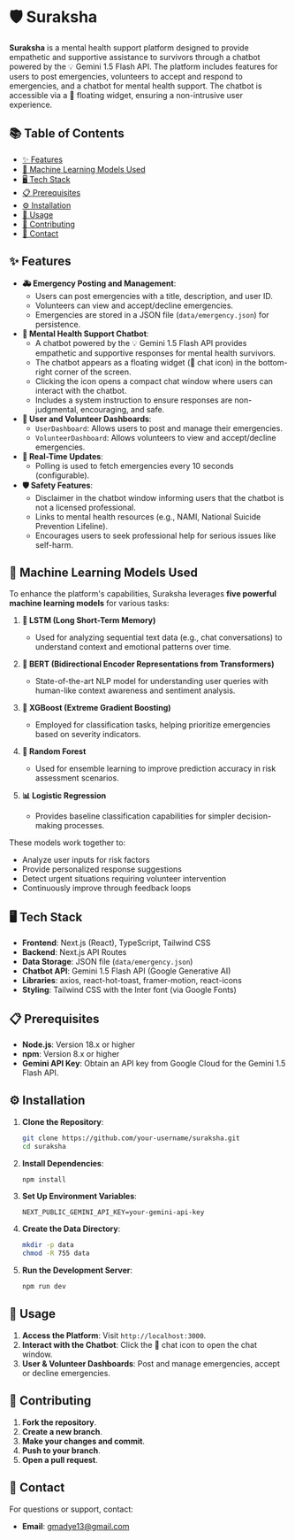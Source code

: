 # 🛡️ Suraksha

**Suraksha** is a mental health support platform designed to provide empathetic and supportive assistance to survivors through a chatbot powered by the 💡 Gemini 1.5 Flash API. The platform includes features for users to post emergencies, volunteers to accept and respond to emergencies, and a chatbot for mental health support. The chatbot is accessible via a 💬 floating widget, ensuring a non-intrusive user experience.

## 📚 Table of Contents
- [✨ Features](#features) 
- [🤖 Machine Learning Models Used](#machine-learning-models-used)
- [🖥️ Tech Stack](#tech-stack)
- [📋 Prerequisites](#prerequisites)
- [⚙️ Installation](#installation)
- [🚀 Usage](#usage)
- [🤝 Contributing](#contributing)
- [📧 Contact](#contact)

## ✨ Features
- **🚑 Emergency Posting and Management**:
  - Users can post emergencies with a title, description, and user ID.
  - Volunteers can view and accept/decline emergencies.
  - Emergencies are stored in a JSON file (`data/emergency.json`) for persistence.
- **🤖 Mental Health Support Chatbot**:
  - A chatbot powered by the 💡 Gemini 1.5 Flash API provides empathetic and supportive responses for mental health survivors.
  - The chatbot appears as a floating widget (💬 chat icon) in the bottom-right corner of the screen.
  - Clicking the icon opens a compact chat window where users can interact with the chatbot.
  - Includes a system instruction to ensure responses are non-judgmental, encouraging, and safe.
- **👥 User and Volunteer Dashboards**:
  - `UserDashboard`: Allows users to post and manage their emergencies.
  - `VolunteerDashboard`: Allows volunteers to view and accept/decline emergencies.
- **🔄 Real-Time Updates**:
  - Polling is used to fetch emergencies every 10 seconds (configurable).
- **🛡️ Safety Features**:
  - Disclaimer in the chatbot window informing users that the chatbot is not a licensed professional.
  - Links to mental health resources (e.g., NAMI, National Suicide Prevention Lifeline).
  - Encourages users to seek professional help for serious issues like self-harm.

## 🤖 Machine Learning Models Used

To enhance the platform's capabilities, Suraksha leverages **five powerful machine learning models** for various tasks:

1. **🧠 LSTM (Long Short-Term Memory)**  
   - Used for analyzing sequential text data (e.g., chat conversations) to understand context and emotional patterns over time.

2. **📖 BERT (Bidirectional Encoder Representations from Transformers)**  
   - State-of-the-art NLP model for understanding user queries with human-like context awareness and sentiment analysis.

3. **🌳 XGBoost (Extreme Gradient Boosting)**  
   - Employed for classification tasks, helping prioritize emergencies based on severity indicators.

4. **🌲 Random Forest**  
   - Used for ensemble learning to improve prediction accuracy in risk assessment scenarios.

5. **📊 Logistic Regression**  
   - Provides baseline classification capabilities for simpler decision-making processes.

These models work together to:
- Analyze user inputs for risk factors
- Provide personalized response suggestions
- Detect urgent situations requiring volunteer intervention
- Continuously improve through feedback loops

## 🖥️ Tech Stack
- **Frontend**: Next.js (React), TypeScript, Tailwind CSS
- **Backend**: Next.js API Routes
- **Data Storage**: JSON file (`data/emergency.json`)
- **Chatbot API**: Gemini 1.5 Flash API (Google Generative AI)
- **Libraries**: axios, react-hot-toast, framer-motion, react-icons
- **Styling**: Tailwind CSS with the Inter font (via Google Fonts)

## 📋 Prerequisites
- **Node.js**: Version 18.x or higher
- **npm**: Version 8.x or higher
- **Gemini API Key**: Obtain an API key from Google Cloud for the Gemini 1.5 Flash API.

## ⚙️ Installation
1. **Clone the Repository**:
   ```bash
   git clone https://github.com/your-username/suraksha.git
   cd suraksha
   ```

2. **Install Dependencies**:
   ```bash
   npm install
   ```

3. **Set Up Environment Variables**:
   ```env
   NEXT_PUBLIC_GEMINI_API_KEY=your-gemini-api-key
   ```

4. **Create the Data Directory**:
   ```bash
   mkdir -p data
   chmod -R 755 data
   ```

5. **Run the Development Server**:
   ```bash
   npm run dev
   ```

## 🚀 Usage
1. **Access the Platform**: Visit `http://localhost:3000`.
2. **Interact with the Chatbot**: Click the 💬 chat icon to open the chat window.
3. **User & Volunteer Dashboards**: Post and manage emergencies, accept or decline emergencies.

## 🤝 Contributing
1. **Fork the repository**.
2. **Create a new branch**.
3. **Make your changes and commit**.
4. **Push to your branch**.
5. **Open a pull request**.

## 📧 Contact
For questions or support, contact:
- **Email**: gmadye13@gmail.com

